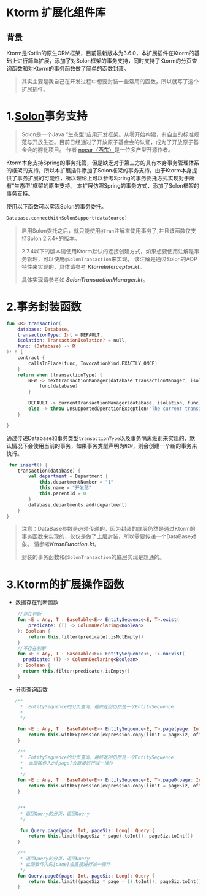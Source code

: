 # &#x20;Ktorm 扩展化组件库

## 背景

Ktorm是Kotlin的原生ORM框架，目前最新版本为3.6.0，本扩展插件在Ktorm的基础上进行简单扩展，添加了对Solon框架的事务支持，同时支持了Ktorm的分页查询函数和对Ktorm的事务函数做了简单的函数封装。
>其实主要是我自己在开发过程中想要封装一些常用的函数，所以就写了这个扩展插件。
# 1.[Solon](https://solon.noear.org/)事务支持

> Solon是一个Java “生态型”应用开发框架。从零开始构建，有自主的标准规范与开放生态。目前已经通过了开放原子基金会的认证，成为了开放原子基金会的孵化项目。
> 作者 [noear（西东）](https://github.com/noear)是一位多产型开源作者。

Ktorm本身支持Spring的事务托管，但是缺乏对于第三方的具有本身事务管理体系的框架的支持，所以本扩展插件添加了Solon框架的事务支持。由于Ktorm本身提供了事务扩展的可能性，所以理论上可以参考Spring的事务委托方式实现对于所有“生态型”框架的原生支持。
本扩展仿照Spring的事务方式，添加了Solon框架的事务支持。

使用以下函数可以实现Solon的事务委托。

```kotlin
Database.connectWithSolonSupport(dataSource)
```

> 启用Solon委托之后，就只能使用`@Tran`注解来使用事务了,并且该函数仅支持Solon
> 2.7.4+的版本。
>
>2.7.4以下的版本请使用Ktorm默认的连接创建方式，如果想要使用注解是事务管理，可以使用`@SolonTransaction`来实现，
> 该注解是通过Solon的AOP特性来实现的，具体请参考
> ***KtormInterceptor.kt***。
>
> 具体实现请参考如 ***SolonTransactionManager.kt***。

# 2.事务封装函数

```kotlin
fun <R> transaction(
    database: Database,
    transactionType: Int = DEFAULT,
    isolation: TransactionIsolation? = null,
    func: (Database) -> R
): R {
    contract {
        callsInPlace(func, InvocationKind.EXACTLY_ONCE)
    }
    return when (transactionType) {
        NEW -> nextTransactionManager(database.transactionManager, isolation) {
            func(database)
        }

        DEFAULT -> currentTransactionManager(database, isolation, func)
        else -> throw UnsupportedOperationException("The current transaction creation type is not supported")
    }

}
```

通过传递Database和事务类型`transactionType`以及事务隔离级别来实现的，默认情况下会使用当前的事务，如果事务类型声明为`NEW`，则会创建一个新的事务来执行。

```kotlin
 fun insert() {
    transaction(database) {
        val department = Department {
            this.departmentNumber = "1"
            this.name = "开发部"
            this.parentId = 0
        }
        database.departments.add(department)
    }
}
```
>注意：DataBase参数是必须传递的，因为封装的底层仍然是通过Ktorm的事务函数来实现的，仅仅是做了上层封装，所以需要传递一个DataBase对象。
> 请参考***KtranFunction.kt***。
> 
> 封装的事务函数和`@SolonTransaction`的底层实现是想通的。

# 3.Ktorm的扩展操作函数

* 数据存在判断函数
```kotlin
    //存在判断
    fun <E : Any, T : BaseTable<E>> EntitySequence<E, T>.exist(
        predicate: (T) -> ColumnDeclaring<Boolean>
    ): Boolean {
        return this.filter(predicate).isNotEmpty()
    }
    //不存在判断
    fun <E : Any, T : BaseTable<E>> EntitySequence<E, T>.noExist(
      predicate: (T) -> ColumnDeclaring<Boolean>
    ): Boolean {
      return this.filter(predicate).isEmpty()
    }
```    

* 分页查询函数
```kotlin
   /**
     *  EntitySequence的分页查询，最终返回仍然是一个EntitySequence
     *
     */

    fun <E : Any, T : BaseTable<E>> EntitySequence<E, T>.page(page: Int, pageSiz: Int): EntitySequence<E, T> {
        return this.withExpression(expression.copy(limit = pageSiz, offset = page * pageSiz))
    }

    /**
     *  EntitySequence的分页查询，最终返回仍然是一个EntitySequence
     *  此函数传入的[page]会直接进行减一操作
     *
     */
    fun <E : Any, T : BaseTable<E>> EntitySequence<E, T>.page0(page: Int, pageSiz: Int): EntitySequence<E, T> {
        return this.withExpression(expression.copy(limit = pageSiz, offset = (page - 1) * pageSiz))
    }


    /**
     * 返回Query的分页，返回Query
     */

     fun Query.page(page: Int, pageSiz: Long): Query {
        return this.limit((pageSiz * page).toInt(), pageSiz.toInt())
    }

    /**
     * 返回Query的分页，返回Query
     * 此函数传入的[page]会直接进行减一操作
     */
    fun Query.page0(page: Int, pageSiz: Long): Query {
        return this.limit((pageSiz * page - 1).toInt(), pageSiz.toInt())
    }

```
